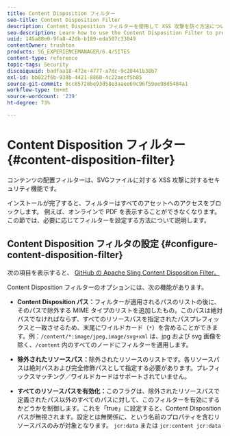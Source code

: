 ```yaml
---
title: Content Disposition フィルター
seo-title: Content Disposition Filter
description: Content Disposition フィルターを使用して XSS 攻撃を防ぐ方法について説明します。
seo-description: Learn how to use the Content Disposition Filter to prevent XSS attacks.
uuid: 145a88e0-9fa8-42db-b189-eda507c33049
contentOwner: trushton
products: SG_EXPERIENCEMANAGER/6.4/SITES
content-type: reference
topic-tags: Security
discoiquuid: badfaa18-472e-4777-a7dc-9c28441b38b7
exl-id: bb022f6b-938b-4421-8860-4c22aecf5b85
source-git-commit: 8cc85728be93d58e3aaee69c96f59ee98d5484a1
workflow-type: tm+mt
source-wordcount: '239'
ht-degree: 73%

---
```


# Content Disposition フィルター {#content-disposition-filter}

コンテンツの配置フィルターは、SVGファイルに対する XSS 攻撃に対するセキュリティ機能です。

インストールが完了すると、フィルターはすべてのアセットへのアクセスをブロックします。 例えば、オンラインで PDF を表示することができなくなります。この節では、必要に応じてフィルターを設定する方法について説明します。

## Content Disposition フィルタの設定 {#configure-content-disposition-filter}

次の項目を表示すると、 [GitHub の Apache Sling Content Disposition Filter。](https://github.com/apache/sling-org-apache-sling-security/blob/master/src/main/java/org/apache/sling/security/impl/ContentDispositionFilterConfiguration.java)

Content Disposition フィルターのオプションには、次の機能があります。

* **Content Disposition パス：**&#x200B;フィルターが適用されるパスのリストの後に、そのパスで除外する MIME タイプのリストを追加したもの。このパスは絶対パスでなければならず、すべてのリソースパスを指定されたパスプレフィックスと一致させるため、末尾にワイルドカード（`*`）を含めることができます。例：`/content/*:image/jpeg,image/svg+xml` は、jpg および svg 画像を除く、`/content` 内のすべてのノードにフィルターを適用します。

* **除外されたリソースパス：**&#x200B;除外されたリソースのリストです。各リソースパスは絶対パスおよび完全修飾パスとして指定する必要があります。プレフィックスマッチング／ワイルドカードはサポートされていません。

* **すべてのリソースパスを有効化：**&#x200B;このフラグは、除外されたリソースパスで定義されたパス以外のすべてのパスに対して、このフィルターを有効にするかどうかを制御します。これを「true」に設定すると、Content Disposition パスが無視されます。設定とは無関係に、という名前のプロパティを含むリソースパスのみが対象となります。 `jcr:data` または
   `jcr:content jcr:data`
